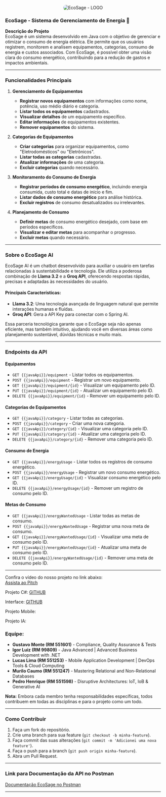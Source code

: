 
<p align="center" style="display: flex; justify-content: center;">
  <img src="https://media.discordapp.net/attachments/1304125766887276604/1308856876439572550/ecosage_logo.png?ex=674171b4&is=67402034&hm=fce0a632d43ddfa69bf2c509331b04008fef87cc0df3be406db82132534e282d&=&format=webp&quality=lossless&width=629&height=416" alt="EcoSage - LOGO" style="border-radius: 15px;" />
</p>

### EcoSage - Sistema de Gerenciamento de Energia 🌱

**Descrição do Projeto**  
EcoSage é um sistema desenvolvido em Java com o objetivo de gerenciar e otimizar o consumo de energia elétrica. Ele permite que os usuários registrem, monitorem e analisem equipamentos, categorias, consumo de energia e custos associados. Com EcoSage, é possível obter uma visão clara do consumo energético, contribuindo para a redução de gastos e impactos ambientais.

---

### Funcionalidades Principais
1. **Gerenciamento de Equipamentos**  
   - **Registrar novos equipamentos** com informações como nome, potência, uso médio diário e categoria.  
   - **Listar todos os equipamentos** cadastrados.  
   - **Visualizar detalhes** de um equipamento específico.  
   - **Editar informações** de equipamentos existentes.  
   - **Remover equipamentos** do sistema.

2. **Categorias de Equipamentos**  
   - **Criar categorias** para organizar equipamentos, como "Eletrodomésticos" ou "Eletrônicos".  
   - **Listar todas as categorias** cadastradas.  
   - **Atualizar informações** de uma categoria.  
   - **Excluir categorias** quando necessário.

3. **Monitoramento do Consumo de Energia**  
   - **Registrar períodos de consumo energético**, incluindo energia consumida, custo total e datas de início e fim.  
   - **Listar dados de consumo energético** para análise histórica.  
   - **Excluir registros** de consumo desatualizados ou irrelevantes.

4. **Planejamento de Consumo**  
   - **Definir metas** de consumo energético desejado, com base em períodos específicos.  
   - **Visualizar e editar metas** para acompanhar o progresso.  
   - **Excluir metas** quando necessário.

---

### Sobre o EcoSage AI

EcoSage AI é um chatbot desenvolvido para auxiliar o usuário em tarefas relacionadas à sustentabilidade e tecnologia. Ele utiliza a poderosa combinação de **Llama 3.2** e a **Groq API**, oferecendo respostas rápidas, precisas e adaptadas às necessidades do usuário.

#### Principais Características:
- **Llama 3.2**: Uma tecnologia avançada de linguagem natural que permite interações humanas e fluídas.
- **Groq API**: Gera a API Key para conectar com o Spring AI.

Essa parceria tecnológica garante que o EcoSage seja não apenas eficiente, mas também intuitivo, ajudando você em diversas áreas como planejamento sustentável, dúvidas técnicas e muito mais.

---

### Endpoints da API

#### **Equipamentos**
- `GET {{javaApi}}/equipment` - Listar todos os equipamentos.  
- `POST {{javaApi}}/equipment` - Registrar um novo equipamento.  
- `GET {{javaApi}}/equipment/{id}` - Visualizar um equipamento pelo ID.  
- `PUT {{javaApi}}/equipment/{id}` - Atualizar um equipamento pelo ID.  
- `DELETE {{javaApi}}/equipment/{id}` - Remover um equipamento pelo ID.  

#### **Categorias de Equipamentos**
- `GET {{javaApi}}/category` - Listar todas as categorias.  
- `POST {{javaApi}}/category` - Criar uma nova categoria.  
- `GET {{javaApi}}/category/{id}` - Visualizar uma categoria pelo ID.  
- `PUT {{javaApi}}/category/{id}` - Atualizar uma categoria pelo ID.  
- `DELETE {{javaApi}}/category/{id}` - Remover uma categoria pelo ID.  

#### **Consumo de Energia**
- `GET {{javaApi}}/energyUsage` - Listar todos os registros de consumo energético.  
- `POST {{javaApi}}/energyUsage` - Registrar um novo consumo energético.  
- `GET {{javaApi}}/energyUsage/{id}` - Visualizar consumo energético pelo ID.  
- `DELETE {{javaApi}}/energyUsage/{id}` - Remover um registro de consumo pelo ID.  

#### **Metas de Consumo**
- `GET {{javaApi}}/energyWantedUsage` - Listar todas as metas de consumo.  
- `POST {{javaApi}}/energyWantedUsage` - Registrar uma nova meta de consumo.  
- `GET {{javaApi}}/energyWantedUsage/{id}` - Visualizar uma meta de consumo pelo ID.  
- `PUT {{javaApi}}/energyWantedUsage/{id}` - Atualizar uma meta de consumo pelo ID.  
- `DELETE {{javaApi}}/energyWantedUsage/{id}` - Remover uma meta de consumo pelo ID.  

---

Confira o vídeo do nosso projeto no link abaixo:  
[Assista ao Pitch](https://youtu.be/)

Projeto C#: [GITHUB](https://github.com/IgorLuiz777/EcoSage-CSharp)

Interface: [GITHUB](https://github.com/IgorLuiz777/EcoSage-front)

Projeto Mobile: 

Projeto IA: 

### Equipe:
- **Gustavo Monte (RM 551601)** - Compliance, Quality Assurance & Tests
- **Igor Luiz (RM 99809)** - Java Advanced | Advanced Business Development with .NET
- **Lucas Lima (RM 551253)** - Mobile Application Development | DevOps Tools & Cloud Computing
- **Murilo Caumo (RM 551247)** - Mastering Relational and Non-Relational Databases
- **Pedro Henrique (RM 551598)** - Disruptive Architectures: IoT, IoB & Generative AI

**Nota:** Embora cada membro tenha responsabilidades específicas, 
todos contribuem em todas as disciplinas e para o projeto como um todo.

---

### Como Contribuir
1. Faça um fork do repositório.  
2. Crie uma branch para sua feature (`git checkout -b minha-feature`).  
3. Faça commit das suas alterações (`git commit -m 'Adicionei uma nova feature'`).  
4. Faça o push para a branch (`git push origin minha-feature`).  
5. Abra um Pull Request.

---

### Link para Documentação da API no Postman  
[Documentação EcoSage no Postman](https://speeding-satellite-21324.postman.co/workspace/EcoSage~c63ec605-125c-4fa8-834e-029e70b07a58/collection/29257649-fc870dfb-cf85-4e4e-b8cd-dcddbb21bf8e?action=share&source=collection_link&creator=29257649)

---
